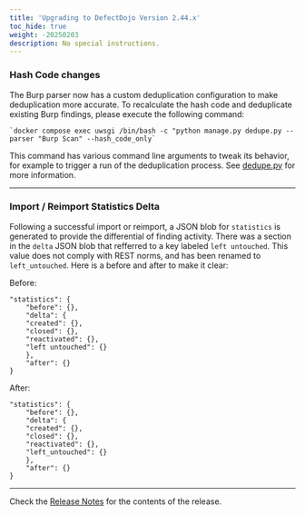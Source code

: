 ```yaml
---
title: 'Upgrading to DefectDojo Version 2.44.x'
toc_hide: true
weight: -20250203
description: No special instructions.
---
```


### Hash Code changes

The Burp parser now has a custom deduplication configuration to make deduplication more accurate. To recalculate the hash code and deduplicate existing Burp findings, please execute the following command:

    `docker compose exec uwsgi /bin/bash -c "python manage.py dedupe.py --parser "Burp Scan" --hash_code_only`

This command has various command line arguments to tweak its behavior, for example to trigger a run of the deduplication process.
See [dedupe.py](https://github.com/DefectDojo/django-DefectDojo/blob/master/dojo/management/commands/dedupe.py) for more information.

---

### Import / Reimport Statistics Delta

Following a successful import or reimport, a JSON blob for `statistics` is generated to provide the differential of finding activity.
There was a section in the `delta` JSON blob that refferred to a key labeled `left untouched`. This value does not comply with REST
norms, and has been renamed to `left_untouched`. Here is a before and after to make it clear:

Before:

    "statistics": {
        "before": {},
        "delta": {
        "created": {},
        "closed": {},
        "reactivated": {},
        "left untouched": {}
        },
        "after": {}
    }

After:

    "statistics": {
        "before": {},
        "delta": {
        "created": {},
        "closed": {},
        "reactivated": {},
        "left_untouched": {}
        },
        "after": {}
    }

---

Check the [Release Notes](https://github.com/DefectDojo/django-DefectDojo/releases/tag/2.44.0) for the contents of the release.
